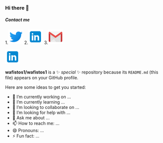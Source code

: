 ### Hi there 👋
##### Contact me

1.[![Twitter](./images/twitter.png)]('https://twitter.com/wafi_Mameri')
2.[![LinkedIn](./images/linkedin.png)]('https://twitter.com/wafi_Mameri')
3.[![Gmail](./images/gmail.png)]('https://twitter.com/wafi_Mameri')

![Twitter][tw]

[tw]: ./images/linkedin.png "Logo Title Text 2"


**wafistos1/wafistos1** is a ✨ _special_ ✨ repository because its `README.md` (this file) appears on your GitHub profile.

Here are some ideas to get you started:

- 🔭 I’m currently working on ...
- 🌱 I’m currently learning ...
- 👯 I’m looking to collaborate on ...
- 🤔 I’m looking for help with ...
- 💬 Ask me about ...
- 📫 How to reach me: ...
- 😄 Pronouns: ...
- ⚡ Fun fact: ...

